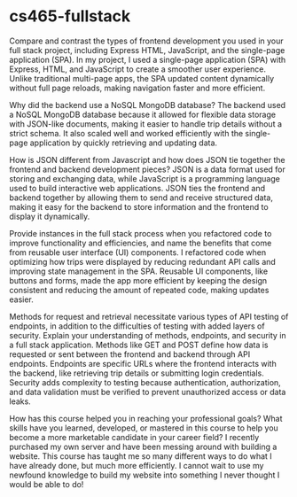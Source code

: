 # cs465-fullstack

Compare and contrast the types of frontend development you used in your full stack project, including Express HTML, JavaScript, and the single-page application (SPA).
In my project, I used a single-page application (SPA) with Express, HTML, and JavaScript to create a smoother user experience. Unlike traditional multi-page apps, the SPA updated content dynamically without full page reloads, making navigation faster and more efficient.

Why did the backend use a NoSQL MongoDB database?
The backend used a NoSQL MongoDB database because it allowed for flexible data storage with JSON-like documents, making it easier to handle trip details without a strict schema. It also scaled well and worked efficiently with the single-page application by quickly retrieving and updating data.

How is JSON different from Javascript and how does JSON tie together the frontend and backend development pieces?
JSON is a data format used for storing and exchanging data, while JavaScript is a programming language used to build interactive web applications. JSON ties the frontend and backend together by allowing them to send and receive structured data, making it easy for the backend to store information and the frontend to display it dynamically.

Provide instances in the full stack process when you refactored code to improve functionality and efficiencies, and name the benefits that come from reusable user interface (UI) components.
I refactored code when optimizing how trips were displayed by reducing redundant API calls and improving state management in the SPA. Reusable UI components, like buttons and forms, made the app more efficient by keeping the design consistent and reducing the amount of repeated code, making updates easier.

Methods for request and retrieval necessitate various types of API testing of endpoints, in addition to the difficulties of testing with added layers of security. Explain your understanding of methods, endpoints, and security in a full stack application.
Methods like GET and POST define how data is requested or sent between the frontend and backend through API endpoints. Endpoints are specific URLs where the frontend interacts with the backend, like retrieving trip details or submitting login credentials. Security adds complexity to testing because authentication, authorization, and data validation must be verified to prevent unauthorized access or data leaks.

How has this course helped you in reaching your professional goals? What skills have you learned, developed, or mastered in this course to help you become a more marketable candidate in your career field?
I recently purchased my own server and have been messing around with building a website. This course has taught me so many different ways to do what I have already done, but much more efficiently. I cannot wait to use my newfound knowledge to build my website into something I never thought I would be able to do!
